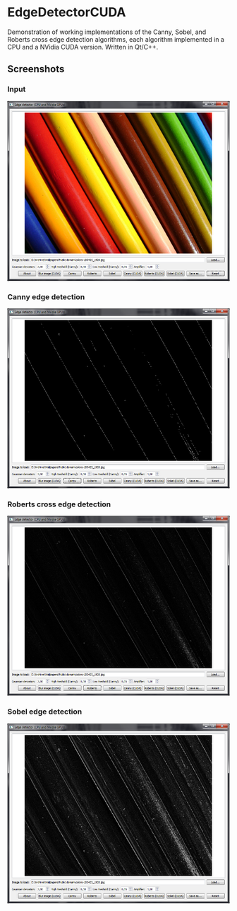 # EdgeDetectorCUDA
Demonstration of working implementations of the Canny, Sobel, and Roberts cross edge detection algorithms, each algorithm implemented in a CPU and a NVidia CUDA version. Written in Qt/C++.

## Screenshots

### Input

![Input image](ScreenshotInput.png)

### Canny edge detection

![Canny edge detection](ScreenshotCanny.png)

### Roberts cross edge detection

![Roberts cross edge detection](ScreenshotRoberts.png)

### Sobel edge detection

![Sobel edge detection](ScreenshotSobel.png)
